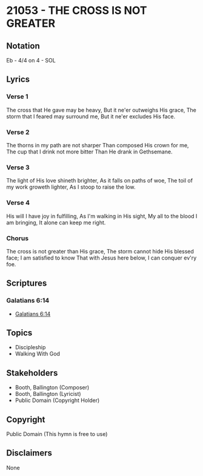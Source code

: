 # 21053 - THE CROSS IS NOT GREATER

## Notation

Eb - 4/4 on 4 - SOL

## Lyrics

### Verse 1

The cross that He gave may be heavy, But it ne'er outweighs His grace, The storm that I feared may surround me, But it ne'er excludes His face.

### Verse 2

The thorns in my path are not sharper Than composed His crown for me, The cup that I drink not more bitter Than He drank in Gethsemane.

### Verse 3

The light of His love shineth brighter, As it falls on paths of woe, The toil of my work groweth lighter, As I stoop to raise the low.

### Verse 4

His will I have joy in fulfilling, As I'm walking in His sight, My all to the blood I am bringing, It alone can keep me right.

### Chorus

The cross is not greater than His grace, The storm cannot hide His blessed face; I am satisfied to know That with Jesus here below, I can conquer ev'ry foe.


## Scriptures

### Galatians 6:14

- [Galatians 6:14](https://www.biblegateway.com/passage/?search=Galatians%206%3A14)


## Topics

- Discipleship
- Walking With God

## Stakeholders

- Booth, Ballington (Composer)
- Booth, Ballington (Lyricist)
- Public Domain (Copyright Holder)

## Copyright

Public Domain
(This hymn is free to use)

## Disclaimers

None

